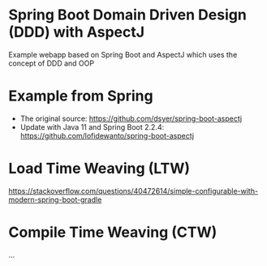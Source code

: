 # Spring Boot Domain Driven Design (DDD) with AspectJ
Example webapp based on Spring Boot and AspectJ which uses the concept of DDD and OOP

# Example from Spring
- The original source: https://github.com/dsyer/spring-boot-aspectj
- Update with Java 11 and Spring Boot 2.2.4: https://github.com/lofidewanto/spring-boot-aspectj

# Load Time Weaving (LTW)
https://stackoverflow.com/questions/40472614/simple-configurable-with-modern-spring-boot-gradle

# Compile Time Weaving (CTW)
...

